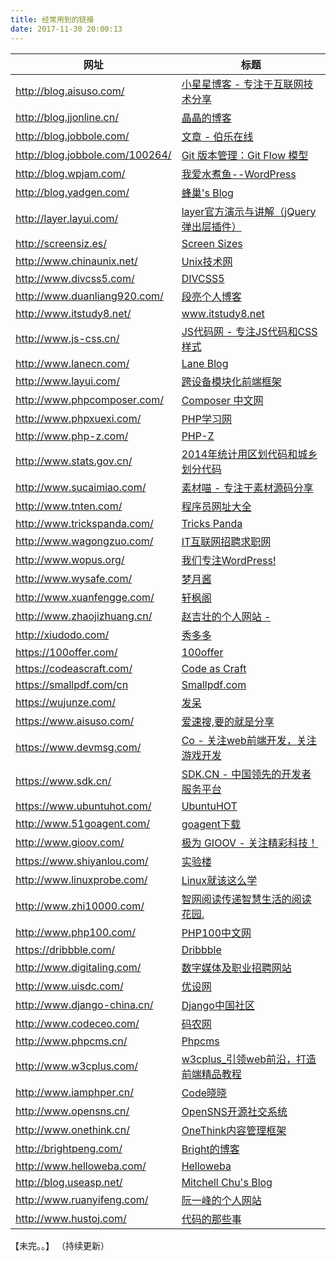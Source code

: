 ```yaml
---
title: 经常用到的链接 
date: 2017-11-30 20:00:13 
---
```



| 网址	| 标题 |
|-------|------|
| http://blog.aisuso.com/ |	[小星星博客 - 专注于互联网技术分享](http://blog.aisuso.com/) | 
| http://blog.jjonline.cn/  | [ 晶晶的博客 ]( http://blog.jjonline.cn/  ) | 
| http://blog.jobbole.com/  | [ 文章 - 伯乐在线 ]( http://blog.jobbole.com/  ) | 
| http://blog.jobbole.com/100264/ | [ Git 版本管理：Git Flow 模型 ]( http://blog.jobbole.com/100264/ ) | 
| http://blog.wpjam.com/ | [ 我爱水煮鱼--WordPress ]( http://blog.wpjam.com/ ) | 
| http://blog.yadgen.com/ | [ 蜂巢's Blog  ]( http://blog.yadgen.com/ ) | 
| http://layer.layui.com/ | [ layer官方演示与讲解（jQuery弹出层插件） ]( http://layer.layui.com/ ) | 
| http://screensiz.es/ | [ Screen Sizes ]( http://screensiz.es/phone ) | 
| http://www.chinaunix.net/ | [ Unix技术网 ]( http://www.chinaunix.net/ ) | 
| http://www.divcss5.com/ | [ DIVCSS5 ]( http://www.divcss5.com/ ) | 
| http://www.duanliang920.com/ | [ 段亮个人博客 ]( http://www.duanliang920.com/ ) | 
| http://www.itstudy8.net/ | [ www.itstudy8.net ]( http://www.itstudy8.net/ ) | 
| http://www.js-css.cn/ | [ JS代码网 - 专注JS代码和CSS样式 ]( http://www.js-css.cn/ ) | 
| http://www.lanecn.com/ | [ Lane Blog ]( http://www.lanecn.com/ ) | 
| http://www.layui.com/ | [ 跨设备模块化前端框架 ]( http://www.layui.com/ ) | 
| http://www.phpcomposer.com/ | [ Composer 中文网  ]( http://www.phpcomposer.com/ ) | 
| http://www.phpxuexi.com/ | [ PHP学习网]( http://www.phpxuexi.com/ ) | 
| http://www.php-z.com/ | [ PHP-Z]( http://www.php-z.com/ ) | 
| http://www.stats.gov.cn/ | [ 2014年统计用区划代码和城乡划分代码 ]( http://www.stats.gov.cn/tjsj/tjbz/tjyqhdmhcxhfdm/2014/ ) | 
| http://www.sucaimiao.com/ | [ 素材喵 - 专注于素材源码分享 ]( http://www.sucaimiao.com/ ) | 
| http://www.tnten.com/ | [ 程序员网址大全 ]( http://www.tnten.com/ ) | 
| http://www.trickspanda.com/ | [ Tricks Panda ]( http://www.trickspanda.com/ ) | 
| http://www.wagongzuo.com/ | [ IT互联网招聘求职网 ]( http://www.wagongzuo.com/ ) | 
| http://www.wopus.org/ | [ 我们专注WordPress! ]( http://www.wopus.org/ ) | 
| http://www.wysafe.com/ | [ 梦月酱 ]( http://www.wysafe.com/ ) | 
| http://www.xuanfengge.com/ | [ 轩枫阁 ]( http://www.xuanfengge.com/ ) | 
| http://www.zhaojizhuang.cn/ | [ 赵吉壮的个人网站 - ]( http://www.zhaojizhuang.cn/ ) | 
| http://xiudodo.com/ | [ 秀多多 ]( http://xiudodo.com/ ) | 
| https://100offer.com/ | [ 100offer ]( https://100offer.com/ ) | 
| https://codeascraft.com/ | [ Code as Craft ]( https://codeascraft.com/ ) | 
| https://smallpdf.com/cn | [ Smallpdf.com  ]( https://smallpdf.com/cn ) | 
| https://wujunze.com/ | [ 发呆 ]( https://wujunze.com/ ) | 
| https://www.aisuso.com/ | [ 爱速搜,要的就是分享 ]( https://www.aisuso.com/ ) | 
| https://www.devmsg.com/ | [ Co - 关注web前端开发，关注游戏开发 ]( https://www.devmsg.com/ ) | 
| https://www.sdk.cn/ | [ SDK.CN - 中国领先的开发者服务平台 ]( https://www.sdk.cn/ ) | 
| https://www.ubuntuhot.com/ | [ UbuntuHOT ]( https://www.ubuntuhot.com/ ) | 
| http://www.51goagent.com/ | [ goagent下载]( http://www.51goagent.com/ ) | 
| http://www.gioov.com/ | [ 极为 GIOOV - 关注精彩科技！ ]( http://www.gioov.com/ ) | 
| https://www.shiyanlou.com/ | [ 实验楼  ]( https://www.shiyanlou.com/ ) | 
| http://www.linuxprobe.com/ | [ Linux就该这么学 ]( http://www.linuxprobe.com/ ) | 
| http://www.zhi10000.com/ | [ 智网阅读传递智慧生活的阅读花园. ]( http://www.zhi10000.com/ ) | 
| http://www.php100.com/ | [ PHP100中文网 ]( http://www.php100.com/ ) | 
| https://dribbble.com/ | [ Dribbble ]( https://dribbble.com/ ) | 
| http://www.digitaling.com/ | [ 数字媒体及职业招聘网站 ]( http://www.digitaling.com/ ) | 
| http://www.uisdc.com/ | [ 优设网 ]( http://www.uisdc.com/ ) | 
| http://www.django-china.cn/ | [ Django中国社区 ]( http://www.django-china.cn/ ) | 
| http://www.codeceo.com/ | [ 码农网 ]( http://www.codeceo.com/ ) | 
| http://www.phpcms.cn/ | [ Phpcms ]( http://www.phpcms.cn/ ) | 
| http://www.w3cplus.com/ | [ w3cplus_引领web前沿，打造前端精品教程 ]( http://www.w3cplus.com/ ) | 
| http://www.iamphper.cn/ | [ Code晓晓 ]( http://www.iamphper.cn/ ) | 
| http://www.opensns.cn/ | [ OpenSNS开源社交系统 ]( http://www.opensns.cn/ ) | 
| http://www.onethink.cn/ | [ OneThink内容管理框架 ]( http://www.onethink.cn/ ) | 
| http://brightpeng.com/ | [ Bright的博客 ]( http://brightpeng.com/ ) | 
| http://www.helloweba.com/ | [ Helloweba ]( http://www.helloweba.com/ ) | 
| http://blog.useasp.net/ | [ Mitchell Chu's Blog ]( http://blog.useasp.net/ ) | 
| http://www.ruanyifeng.com/ | [ 阮一峰的个人网站 ]( http://www.ruanyifeng.com/home.html ) | 
| http://www.hustoj.com/ | [ 代码的那些事 ]( http://www.hustoj.com/ ) | 

【未完。。】 （持续更新）
